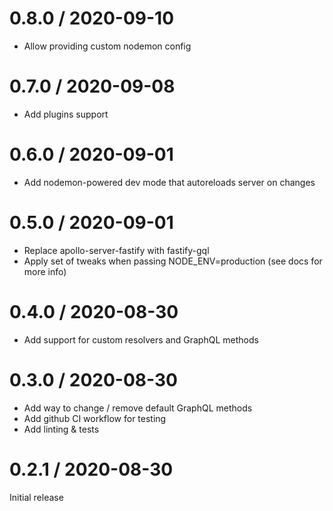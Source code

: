 # 0.8.0 / 2020-09-10

- Allow providing custom nodemon config

# 0.7.0 / 2020-09-08

- Add plugins support

# 0.6.0 / 2020-09-01

- Add nodemon-powered dev mode that autoreloads server on changes

# 0.5.0 / 2020-09-01

- Replace apollo-server-fastify with fastify-gql
- Apply set of tweaks when passing NODE_ENV=production (see docs for more info)

# 0.4.0 / 2020-08-30

- Add support for custom resolvers and GraphQL methods

# 0.3.0 / 2020-08-30

- Add way to change / remove default GraphQL methods
- Add github CI workflow for testing
- Add linting & tests

# 0.2.1 / 2020-08-30

Initial release
